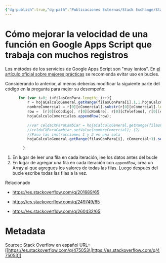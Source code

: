 ```yaml
---
{"dg-publish":true,"dg-path":"Publicaciones Externas/Stack Exchange/Stack Overflow en español/es.stackoverflow.com-475053.md","permalink":"/publicaciones-externas/stack-exchange/stack-overflow-en-espanol/es-stackoverflow-com-475053/","title":"Cómo mejorar la velocidad de una función en Google Apps Script que trabaja con muchos registros","hide":true,"noteIcon":"default","created":"2024-04-03T12:49:10.627-06:00","updated":"2024-04-05T16:43:57.465-06:00"}
---
```


# Cómo mejorar la velocidad de una función en Google Apps Script que trabaja con muchos registros

Los métodos de los servicios de Google Apps Script son "muy lentos". En [el artículo oficial sobre mejores prácticas][1] se recomienda evitar uso en bucles.

Considerando lo anterior, al menos deberías modificar la siguiente parte del código en la pregunta para mejor su desempeño:

```javascript
      for (var i=0; i<filasConPara.length; i++){
          r = hojaCalculoGeneral.getRange(filasConPara[i],1,1,hojaCalculoGeneral.getLastColumn()).getValues();
          nombreComercial = r[0][cComercial].substr(r[0][cComercial].length - 2); 
          row =  [r[0][cCodigo], r[0][cNombre], r[0][cTelefono], r[0][cCampana], nombreComercial];
          hojaCalculoComerciales.appendRow(row);
          
          //var celdaCXParaCambiar = hojaCalculoGeneral.getRange(filasConPara[i], cComercial+1); (1)
          //celdaCXParaCambiar.setValue(nombreComercial); (2)
          //Paso las instrucciones 1 y 2 en una sola
          hojaCalculoGeneral.getRange(filasConPara[i], cComercial+1).setValue(nombreComercial);

        }
```


1. En lugar de leer una fila en cada iteración, lee los datos antes del bucle
2. En lugar de agregar una fila en cada iteración con `appendRow`, crea un Array al que agregues los valores de todas las filas. Luego después del bucle escribe todas las filas a la vez.


Relacionado


- https://es.stackoverflow.com/q/201689/65
- https://es.stackoverflow.com/q/249749/65
- https://es.stackoverflow.com/q/260432/65

  [1]: https://developers.google.com/apps-script/guides/support/best-practices

# Metadata
Source:: Stack Overflow en español
URL:: [[https://es.stackoverflow.com/q/475053\|https://es.stackoverflow.com/q/475053]]

